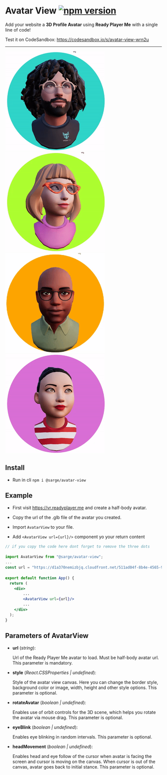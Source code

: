 # Avatar View [![npm version](https://badge.fury.io/js/%40sarge%2Favatar-view.svg)](https://badge.fury.io/js/%40sarge%2Favatar-view)

Add your website a **3D Profile Avatar** using **Ready Player Me** with a single line of code!

Test it on CodeSandbox: https://codesandbox.io/s/avatar-view-wrn2u

---

![](./images/1.gif) ![](./images/2.gif)
![](./images/3.gif) ![](./images/4.gif)

## Install

- Run in cli `npm i @sarge/avatar-view`

## Example

- First visit https://vr.readyplayer.me and create a half-body avatar.

- Copy the url of the .glb file of the avatar you created.

- Import `AvatarView` to your file.

- Add `<AvatarView url={url}/>` component yo your return content 

```jsx
// if you copy the code here dont forget to remove the three dots

import AvatarView from "@sarge/avatar-view";
...
const url = "https://d1a370nemizbjq.cloudfront.net/511ad04f-8b4e-4565-931d-94ecba87f3ac.glb";

export default function App() {
  return (
    <div>
        ...
        <AvatarView url={url}/>
        ...
    </div>
  );
}
```

## Parameters of AvatarView
- **url** (*string*): 

    Url of the Ready Player Me avatar to load. Must be half-body avatar url. This parameter is mandatory.

- **style** (*React.CSSProperties | undefined*): 

    Style of the avatar view canvas. Here you can change the border style, background color or image, width, height and other style options. This parameter is optional.

- **rotateAvatar** (*boolean | undefined*): 

    Enables use of orbit controls for the 3D scene, which helps you rotate the avatar via mouse drag. This parameter is optional.

- **eyeBlink** (*boolean | undefined*): 

    Enables eye blinking in random intervals. This parameter is optional.
    
- **headMovement** (*boolean | undefined*): 

    Enables head and eye follow of the cursor when avatar is facing the screen and cursor is moving on the canvas. When cursor is out of the canvas, avatar goes back to initial stance. This parameter is optional.
